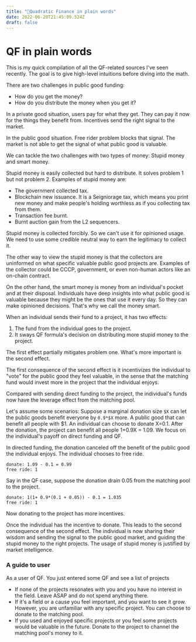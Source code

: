 ```yaml
---
title: "📝Quadratic Finance in plain words"
date: 2022-06-20T21:45:09.524Z
draft: false
---
```


# QF in plain words

This is my quick compilation of all the QF-related sources I've seen recently. The goal is to give high-level intuitions before diving into the math.

There are two challenges in public good funding:

- How do you get the money?
- How do you distribute the money when you get it?

In a private good situation, users pay for what they get. They can pay it now for the things they benefit from. Incentives send the right signal to the market. 

In the public good situation. Free rider problem blocks that signal. The market is not able to get the signal of what public good is valuable.

We can tackle the two challenges with two types of money: Stupid money and smart money.

Stupid money is easily collected but hard to distribute. It solves problem 1 but not problem 2. Examples of stupid money are:

- The government collected tax.
- Blockchain new issuance. It is a Seigniorage tax, which means you print new money and make people's holding worthless as if you collecting tax from them.
- Transaction fee burnt.
- Burnt auction gain from the L2 sequencers.

Stupid money is collected forcibly. So we can't use it for opinioned usage. We need to use some credible neutral way to earn the legitimacy to collect it.

The other way to view the stupid money is that the collectors are uninformed on what specific valuable public good projects are. Examples of the collector could be CCCP, government, or even non-human actors like an on-chain contract.

On the other hand, the smart money is money from an individual's pocket and at their disposal. Individuals have deep insights into what public good is valuable because they might be the ones that use it every day. So they can make opinioned decisions. That's why we call the money smart.

When an individual sends their fund to a project, it has two effects:

1. The fund from the individual goes to the project.
2. It sways QF formula's decision on distributing more stupid money to the project.

The first effect partially mitigates problem one. What's more important is the second effect.

The first consequence of the second effect is it incentivizes the individual to "vote" for the public good they feel valuable, in the sense that the matching fund would invest more in the project that the individual enjoys.

Compared with sending direct funding to the project, the individual's funds now have the leverage effect from the matching pool.

Let's assume some scenarios: Suppose a marginal donation size `$X` can let the public goods benefit everyone by `0.9*$X` more. A public good that can benefit all people with $1. An individual can choose to donate X=0.1. After the donation, the project can benefit all people 1+0.9X = 1.09. We focus on the individual's payoff on direct funding and QF.

In directed funding, the donation canceled off the benefit of the public good the individual enjoys. The individual chooses to free ride.

```
donate: 1.09 - 0.1 = 0.99
free ride: 1
```

Say in the QF case, suppose the donation drain 0.05 from the matching pool to the project.

```
donate: 1(1+ 0.9*(0.1 + 0.05)) - 0.1 = 1.035
free ride: 1
```
Now donating to the project has more incentives. 


Once the individual has the incentive to donate. This leads to the second consequence of the second effect. The individual is now sharing their wisdom and sending the signal to the public good market, and guiding the stupid money to the right projects. The usage of stupid money is justified by market intelligence.

### A guide to user

As a user of QF. You just entered some QF and see a list of projects

- If none of the projects resonates with you and you have no interest in the field. Leave ASAP and do not spend anything there.
- If it's a field or a cause you feel important, and you want to see it grow. However, you are unfamiliar with any specific project. You can choose to donate to the matching pool.
- If you used and enjoyed specific projects or you feel some projects would be valuable in the future. Donate to the project to channel the matching pool's money to it.